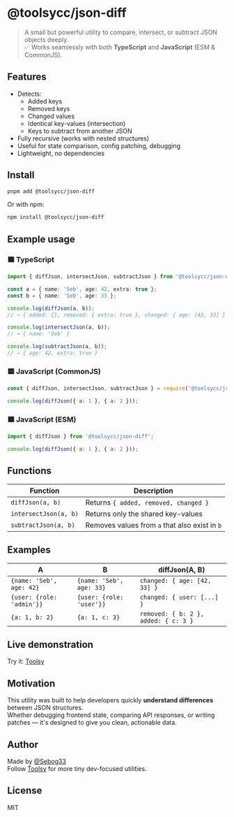 # @toolsycc/json-diff

> A small but powerful utility to compare, intersect, or subtract JSON objects deeply.  
> ✅ Works seamlessly with both **TypeScript** and **JavaScript** (ESM & CommonJS).

## Features

- Detects:
  - Added keys
  - Removed keys
  - Changed values
  - Identical key-values (intersection)
  - Keys to subtract from another JSON
- Fully recursive (works with nested structures)
- Useful for state comparison, config patching, debugging
- Lightweight, no dependencies

## Install

```bash
pnpm add @toolsycc/json-diff
```

Or with npm:

```bash
npm install @toolsycc/json-diff
```

## Example usage

### 🟦 TypeScript
```ts
import { diffJson, intersectJson, subtractJson } from '@toolsycc/json-diff';

const a = { name: 'Seb', age: 42, extra: true };
const b = { name: 'Seb', age: 33 };

console.log(diffJson(a, b));
// → { added: {}, removed: { extra: true }, changed: { age: [42, 33] } }

console.log(intersectJson(a, b));
// → { name: 'Seb' }

console.log(subtractJson(a, b));
// → { age: 42, extra: true }
```

### 🟨 JavaScript (CommonJS)
```js
const { diffJson, intersectJson, subtractJson } = require('@toolsycc/json-diff');

console.log(diffJson({ a: 1 }, { a: 2 }));
```

### 🟩 JavaScript (ESM)
```js
import { diffJson } from '@toolsycc/json-diff';

console.log(diffJson({ a: 1 }, { a: 2 }));
```

## Functions

| Function          | Description |
|-------------------|-------------|
| `diffJson(a, b)`  | Returns `{ added, removed, changed }` |
| `intersectJson(a, b)` | Returns only the shared key-values |
| `subtractJson(a, b)`  | Removes values from `a` that also exist in `b` |

## Examples

| A                               | B                             | diffJson(A, B)                           |
|--------------------------------|-------------------------------|------------------------------------------|
| `{name: 'Seb', age: 42}`       | `{name: 'Seb', age: 33}`      | `changed: { age: [42, 33] }`             |
| `{user: {role: 'admin'}}`      | `{user: {role: 'user'}}`      | `changed: { user: [...] }`              |
| `{a: 1, b: 2}`                 | `{a: 1, c: 3}`                | `removed: { b: 2 }, added: { c: 3 }`     |

## Live demonstration

Try it: [Toolsy](https://www.toolsy.cc/tools/json/diff)

## Motivation

This utility was built to help developers quickly **understand differences** between JSON structures.  
Whether debugging frontend state, comparing API responses, or writing patches — it's designed to give you clean, actionable data.

## Author

Made by [@Sebog33](https://github.com/Sebog33)  
Follow [Toolsy](https://www.toolsy.cc) for more tiny dev-focused utilities.

## License

MIT
